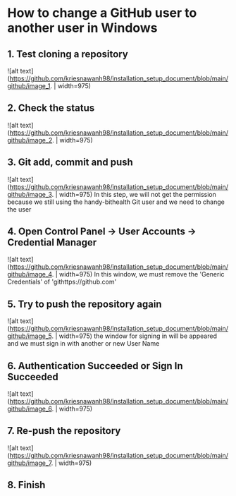 # How to change a GitHub user to another user in Windows

## 1. Test cloning a repository
![alt text](https://github.com/kriesnawanh98/installation_setup_document/blob/main/github/image_1. | width=975)


## 2. Check the status
![alt text](https://github.com/kriesnawanh98/installation_setup_document/blob/main/github/image_2. | width=975)


## 3. Git add, commit and push
![alt text](https://github.com/kriesnawanh98/installation_setup_document/blob/main/github/image_3. | width=975)
In this step, we will not get the permission because we still using the handy-bithealth Git user and we need to change the user


## 4. Open Control Panel -> User Accounts -> Credential Manager
![alt text](https://github.com/kriesnawanh98/installation_setup_document/blob/main/github/image_4. | width=975)
In this window, we must remove the 'Generic Credentials' of 'githttps://github.com'


## 5. Try to push the repository again
![alt text](https://github.com/kriesnawanh98/installation_setup_document/blob/main/github/image_5. | width=975)
the window for signing in will be appeared and we must sign in with another or new User Name

## 6. Authentication Succeeded or Sign In Succeeded
![alt text](https://github.com/kriesnawanh98/installation_setup_document/blob/main/github/image_6. | width=975)

## 7. Re-push the repository
![alt text](https://github.com/kriesnawanh98/installation_setup_document/blob/main/github/image_7. | width=975)

## 8. Finish
